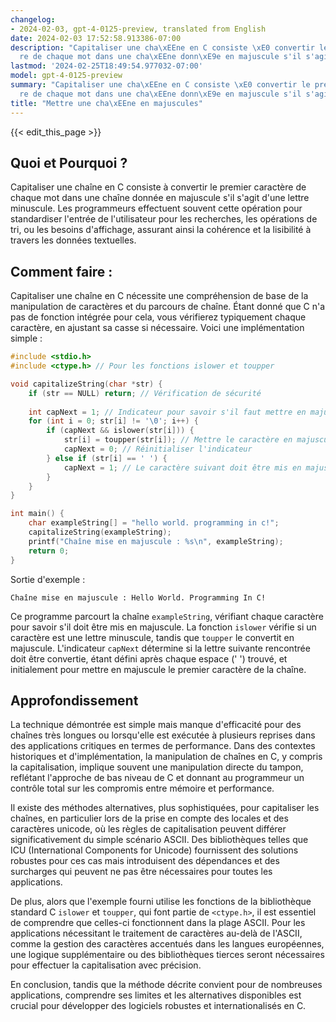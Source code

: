 ```yaml
---
changelog:
- 2024-02-03, gpt-4-0125-preview, translated from English
date: 2024-02-03 17:52:58.913386-07:00
description: "Capitaliser une cha\xEEne en C consiste \xE0 convertir le premier caract\xE8\
  re de chaque mot dans une cha\xEEne donn\xE9e en majuscule s'il s'agit d'une lettre\u2026"
lastmod: '2024-02-25T18:49:54.977032-07:00'
model: gpt-4-0125-preview
summary: "Capitaliser une cha\xEEne en C consiste \xE0 convertir le premier caract\xE8\
  re de chaque mot dans une cha\xEEne donn\xE9e en majuscule s'il s'agit d'une lettre\u2026"
title: "Mettre une cha\xEEne en majuscules"
---
```


{{< edit_this_page >}}

## Quoi et Pourquoi ?

Capitaliser une chaîne en C consiste à convertir le premier caractère de chaque mot dans une chaîne donnée en majuscule s'il s'agit d'une lettre minuscule. Les programmeurs effectuent souvent cette opération pour standardiser l'entrée de l'utilisateur pour les recherches, les opérations de tri, ou les besoins d'affichage, assurant ainsi la cohérence et la lisibilité à travers les données textuelles.

## Comment faire :

Capitaliser une chaîne en C nécessite une compréhension de base de la manipulation de caractères et du parcours de chaîne. Étant donné que C n'a pas de fonction intégrée pour cela, vous vérifierez typiquement chaque caractère, en ajustant sa casse si nécessaire. Voici une implémentation simple :

```c
#include <stdio.h>
#include <ctype.h> // Pour les fonctions islower et toupper

void capitalizeString(char *str) {
    if (str == NULL) return; // Vérification de sécurité
    
    int capNext = 1; // Indicateur pour savoir s'il faut mettre en majuscule la lettre suivante
    for (int i = 0; str[i] != '\0'; i++) {
        if (capNext && islower(str[i])) {
            str[i] = toupper(str[i]); // Mettre le caractère en majuscule
            capNext = 0; // Réinitialiser l'indicateur
        } else if (str[i] == ' ') {
            capNext = 1; // Le caractère suivant doit être mis en majuscule
        }
    }
}

int main() {
    char exampleString[] = "hello world. programming in c!";
    capitalizeString(exampleString);
    printf("Chaîne mise en majuscule : %s\n", exampleString);
    return 0;
}
```

Sortie d'exemple :
```
Chaîne mise en majuscule : Hello World. Programming In C!
```

Ce programme parcourt la chaîne `exampleString`, vérifiant chaque caractère pour savoir s'il doit être mis en majuscule. La fonction `islower` vérifie si un caractère est une lettre minuscule, tandis que `toupper` le convertit en majuscule. L'indicateur `capNext` détermine si la lettre suivante rencontrée doit être convertie, étant défini après chaque espace (' ') trouvé, et initialement pour mettre en majuscule le premier caractère de la chaîne.

## Approfondissement

La technique démontrée est simple mais manque d'efficacité pour des chaînes très longues ou lorsqu'elle est exécutée à plusieurs reprises dans des applications critiques en termes de performance. Dans des contextes historiques et d'implémentation, la manipulation de chaînes en C, y compris la capitalisation, implique souvent une manipulation directe du tampon, reflétant l'approche de bas niveau de C et donnant au programmeur un contrôle total sur les compromis entre mémoire et performance.

Il existe des méthodes alternatives, plus sophistiquées, pour capitaliser les chaînes, en particulier lors de la prise en compte des locales et des caractères unicode, où les règles de capitalisation peuvent différer significativement du simple scénario ASCII. Des bibliothèques telles que ICU (International Components for Unicode) fournissent des solutions robustes pour ces cas mais introduisent des dépendances et des surcharges qui peuvent ne pas être nécessaires pour toutes les applications.

De plus, alors que l'exemple fourni utilise les fonctions de la bibliothèque standard C `islower` et `toupper`, qui font partie de `<ctype.h>`, il est essentiel de comprendre que celles-ci fonctionnent dans la plage ASCII. Pour les applications nécessitant le traitement de caractères au-delà de l'ASCII, comme la gestion des caractères accentués dans les langues européennes, une logique supplémentaire ou des bibliothèques tierces seront nécessaires pour effectuer la capitalisation avec précision.

En conclusion, tandis que la méthode décrite convient pour de nombreuses applications, comprendre ses limites et les alternatives disponibles est crucial pour développer des logiciels robustes et internationalisés en C.
